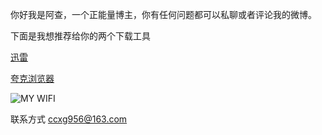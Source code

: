 你好我是阿查，一个正能量博主，你有任何问题都可以私聊或者评论我的微博。

下面是我想推荐给你的两个下载工具

[迅雷](https://dl.xunlei.com/#mod01)

[夸克浏览器](https://www.myquark.cn/)

![MY WIFI](https://z3.ax1x.com/2021/09/29/457kPH.jpg "桃乃木")

联系方式 [ccxg956@163.com](mailto:ccxg956@163.com)
